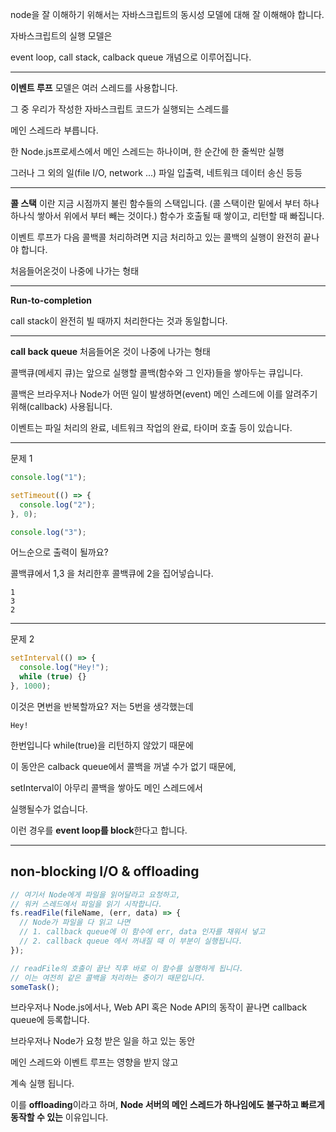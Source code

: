node을 잘 이해하기 위해서는 자바스크립트의 동시성 모델에 대해 잘 이해해야 합니다.

자바스크립트의 실행 모델은

event loop, call stack, calback queue 개념으로 이루어집니다.

---

**이벤트 루프** 모델은 여러 스레드를 사용합니다.

그 중 우리가 작성한 자바스크립트 코드가 실행되는 스레드를

메인 스레드라 부릅니다.

한 Node.js프로세스에서 메인 스레드는 하나이며, 한 순간에 한 줄씩만 실행

그러나 그 외의 일(file I/O, network ...) 파일 입출력, 네트워크 데이터 송신 등등

---

**콜 스택** 이란 지금 시점까지 불린 함수들의 스택입니다.
(콜 스택이란 밑에서 부터 하나하나식 쌓아서 위에서 부터 빼는 것이다.)
함수가 호출될 때 쌓이고, 리턴할 때 빠집니다.

이벤트 루프가 다음 콜백콜 처리하려면 지금 처리하고 있는 콜백의 실행이 완전히 끝나야 합니다.

처음들어온것이 나중에 나가는 형태

---

**Run-to-completion**

call stack이 완전히 빌 때까지 처리한다는 것과 동일합니다.

---

**call back queue** 처음들어온 것이 나중에 나가는 형태

콜백큐(메세지 큐)는 앞으로 실행할 콜백(함수와 그 인자)들을 쌓아두는 큐입니다.

콜백은 브라우저나 Node가 어떤 일이 발생하면(event) 메인 스레드에 이를 알려주기 위해(callback) 사용됩니다.

이벤트는 파일 처리의 완료, 네트워크 작업의 완료, 타이머 호출 등이 있습니다.

---

문제 1

```js
console.log("1");

setTimeout(() => {
  console.log("2");
}, 0);

console.log("3");
```

어느순으로 출력이 될까요?

콜백큐에서 1,3 을 처리한후 콜백큐에 2을 집어넣습니다.

```
1
3
2
```

---

문제 2

```js
setInterval(() => {
  console.log("Hey!");
  while (true) {}
}, 1000);
```

이것은 면번을 반복할까요? 저는 5번을 생각했는데

```
Hey!
```

한번입니다 while(true)을 리턴하지 않았기 때문에

이 동안은 calback queue에서 콜백을 꺼낼 수가 없기 때문에,

setInterval이 아무리 콜백을 쌓아도 메인 스레드에서

실행될수가 없습니다.

이런 경우를 **event loop를 block**한다고 합니다.

---

## non-blocking I/O & offloading

```js
// 여기서 Node에게 파일을 읽어달라고 요청하고,
// 워커 스레드에서 파일을 읽기 시작합니다.
fs.readFile(fileName, (err, data) => {
  // Node가 파일을 다 읽고 나면
  // 1. callback queue에 이 함수에 err, data 인자를 채워서 넣고
  // 2. callback queue 에서 꺼내질 때 이 부분이 실행됩니다.
});

// readFile의 호출이 끝난 직후 바로 이 함수를 실행하게 됩니다.
// 이는 여전히 같은 콜백을 처리하는 중이기 때문입니다.
someTask();
```

브라우저나 Node.js에서나, Web API 혹은 Node API의 동작이 끝나면 callback queue에 등록합니다.

브라우저나 Node가 요청 받은 일을 하고 있는 동안

메인 스레드와 이벤트 루프는 영향을 받지 않고

계속 실행 됩니다.

이를 **offloading**이라고 하며, **Node 서버의 메인 스레드가 하나임에도 불구하고 빠르게 동작할 수 있는** 이유입니다.
